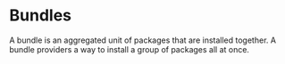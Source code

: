 # Bundles

A bundle is an aggregated unit of packages that are installed together. A bundle providers a way to install a group of packages all at once.
